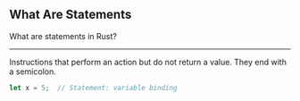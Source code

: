 ## What Are Statements

What are statements in Rust?

---

Instructions that perform an action but do not return a value. They end with a semicolon.

```rust
let x = 5;  // Statement: variable binding
```

